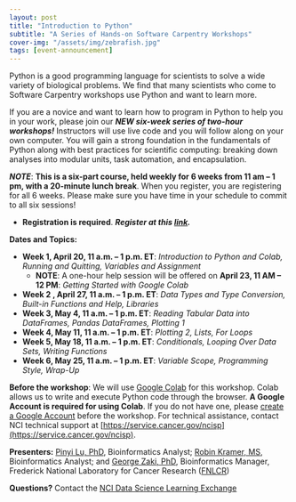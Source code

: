 ```yaml
---
layout: post
title: "Introduction to Python"
subtitle: "A Series of Hands-on Software Carpentry Workshops"
cover-img: "/assets/img/zebrafish.jpg"
tags: [event-announcement]
---
```


Python is a good programming language for scientists to solve a wide variety of biological problems. We find that many scientists who come to Software Carpentry workshops use Python and want to learn more.

If you are a novice and want to learn how to program in Python to help you in your work, please join our ***NEW six-week series of two-hour workshops!*** Instructors will use live code and you will follow along on your own computer. You will gain a strong foundation in the fundamentals of Python along with best practices for scientific computing: breaking down analyses into modular units, task automation, and encapsulation.
    
***NOTE***: **This is a six-part course, held weekly for 6 weeks from 11 am – 1 pm, with a 20-minute lunch break**. When you register, you are registering for all 6 weeks. Please make sure you have time in your schedule to commit to all six sessions!
* **Registration is required**.  ***Register at this [link](https://forms.microsoft.com/Pages/ResponsePage.aspx?id=eHW3FHOX1UKFByUcotwrBmDgIuGoyFtKtAENP6lcJwhUOEpVQkJGVExFSUhCU1BNUTlENDRRWFEyMC4u).***

**Dates and Topics:**
* **Week 1, April 20, 11 a.m. – 1 p.m. ET**: *Introduction to Python and Colab, Running and Quitting, Variables and Assignment* 
    * **NOTE**: A one-hour help session will be offered on **April 23, 11 AM – 12 PM**: *Getting Started with Google Colab*
* **Week 2 , April 27, 11 a.m. – 1 p.m. ET**: *Data Types and Type Conversion, Built-in Functions and Help, Libraries*
* **Week 3, May 4, 11 a.m. – 1 p.m. ET**: *Reading Tabular Data into DataFrames, Pandas DataFrames, Plotting 1*
* **Week 4, May 11, 11 a.m. – 1 p.m. ET**: *Plotting 2, Lists, For Loops*
* **Week 5, May 18, 11 a.m. – 1 p.m. ET**: *Conditionals, Looping Over Data Sets, Writing Functions*
* **Week 6, May 25, 11 a.m. – 1 p.m. ET**: *Variable Scope, Programming Style, Wrap-Up*

**Before the workshop**: We will use [Google Colab](https://colab.research.google.com/) for this workshop. Colab allows us to write and execute Python code through the browser. **A Google Account is required for using Colab**. If you do not have one, please [create a Google Account](https://support.google.com/accounts/answer/27441?hl=en) before the workshop. For technical assistance, contact NCI technical support at [https://service.cancer.gov/ncisp](https://service.cancer.gov/ncisp).

**Presenters:** [Pinyi Lu, PhD](https://www.linkedin.com/in/pinyi-lu-b4150412/), Bioinformatics Analyst; [Robin Kramer, MS](https://www.linkedin.com/in/robin-kramer-70847711/), Bioinformatics Analyst; and [George Zaki, PhD](https://www.linkedin.com/in/george-zaki-361b2131/), Bioinformatics Manager, Frederick National Laboratory for Cancer Research ([FNLCR](https://frederick.cancer.gov))

**Questions?** Contact the [NCI Data Science Learning Exchange](mailto:NCIDataScienceLearningExchange@mail.nih.gov)
